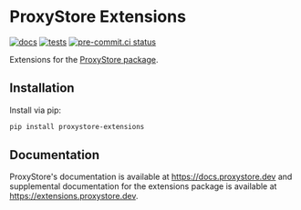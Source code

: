 # ProxyStore Extensions

[![docs](https://github.com/proxystore/extensions/actions/workflows/docs.yml/badge.svg)](https://github.com/proxystore/extensions/actions)
[![tests](https://github.com/proxystore/extensions/actions/workflows/tests.yml/badge.svg)](https://github.com/proxystore/extensions/actions)
[![pre-commit.ci status](https://results.pre-commit.ci/badge/github/proxystore/extensions/main.svg)](https://results.pre-commit.ci/latest/github/proxystore/extensions/main)

Extensions for the [ProxyStore package](https://github.com/proxystore/proxystore/).

## Installation

Install via pip:

```bash
pip install proxystore-extensions
```

## Documentation

ProxyStore's documentation is available at https://docs.proxystore.dev and supplemental documentation for the extensions package is available at https://extensions.proxystore.dev.
